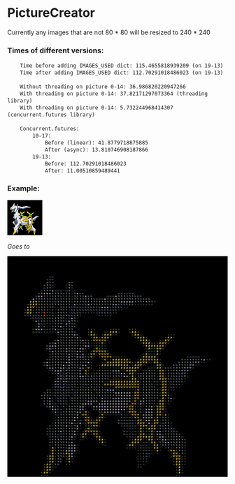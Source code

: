 # PictureCreator
 
Currently any images that are not 80 * 80 will be resized to 240 * 240

<h3>Times of different versions:</h3>

        Time before adding IMAGES_USED dict: 115.4655818939209 (on 19-13)
        Time after adding IMAGES_USED dict: 112.70291018486023 (on 19-13)

        Without threading on picture 0-14: 36.986820220947266
        With threading on picture 0-14: 37.82171297073364 (threading library)
        With threading on picture 0-14: 5.732244968414307 (concurrent.futures library)
        
        Concurrent.futures:
            10-17:
                Before (linear): 41.8779718875885
                After (async): 13.810746908187866
            19-13:
                Before: 112.70291018486023
                After: 11.00510859489441
                
<h3>Example:</h3>

![arceus_orig](/images/original_image.png)

*Goes to*

![arceus](/images/final_image.png)
